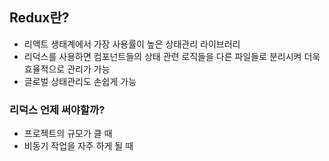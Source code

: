 ## Redux란?

-   리액트 생태계에서 가장 사용률이 높은 상태관리 라이브러리
-   리덕스를 사용하면 컴포넌트들의 상태 관련 로직들을 다른 파일들로 분리시켜 더욱 효율적으로 관리가 가능
-   글로벌 상태관리도 손쉽게 가능

### 리덕스 언제 써야할까?

-   프로젝트의 규모가 클 때
-   비동기 작업을 자주 하게 될 때
